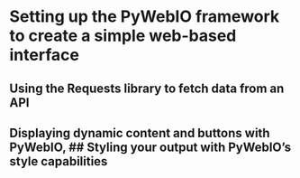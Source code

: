# Setting up the PyWebIO framework to create a simple web-based interface

## Using the Requests library to fetch data from an API

## Displaying dynamic content and buttons with PyWebIO, ## Styling your output with PyWebIO’s style capabilities
